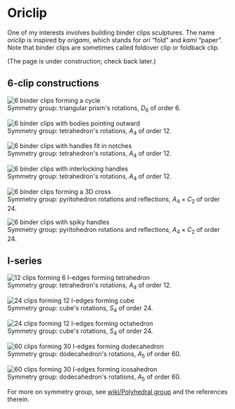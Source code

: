 
# Oriclip

One of my interests involves building binder clips sculptures.
The name *oriclip* is inspired by *origami*,
which stands for *ori* “fold” and *kami* “paper”.
Note that binder clips are sometimes called foldover clip or foldback clip.

(The page is under construction; check back later.)

## 6-clip constructions

![6 binder clips forming a cycle](6cycle.jpg)  
Symmetry group: triangular prism's rotations, $D_6$ of order 6.

![6 binder clips with bodies pointing outward](6wedge.jpg)  
Symmetry group: tetrahedron's rotations, $A_4$ of order 12.

![6 binder clips with handles fit in notches](6fitin.jpg)  
Symmetry group: tetrahedron's rotations, $A_4$ of order 12.

![6 binder clips with interlocking handles](6twist.jpg)  
Symmetry group: tetrahedron's rotations, $A_4$ of order 12.

![6 binder clips forming a 3D cross](6cross.jpg)  
Symmetry group: pyritohedron rotations and reflections, $A_4\times C_2$ of order 24.

![6 binder clips with spiky handles](6spike.jpg)  
Symmetry group: pyritohedron rotations and reflections, $A_4\times C_2$ of order 24.

## I-series

![12 clips forming 6 I-edges forming tetrahedron](I12tetra.jpg)  
Symmetry group: tetrahedron's rotations, $A_4$ of order 12.

![24 clips forming 12 I-edges forming cube](I24cube.jpg)  
Symmetry group: cube's rotations, $S_4$ of order 24.

![24 clips forming 12 I-edges forming octahedron](I24octa.jpg)  
Symmetry group: cube's rotations, $S_4$ of order 24.

![60 clips forming 30 I-edges forming dodecahedron](I60dodeca.jpg)  
Symmetry group: dodecahedron's rotations, $A_5$ of order 60.

![60 clips forming 30 I-edges forming icosahedron](I60icosa.jpg)  
Symmetry group: dodecahedron's rotations, $A_5$ of order 60.

For more on symmetry group, see
[wiki/Polyhedral group](https://en.wikipedia.org/wiki/Polyhedral_group)
and the references therein.
